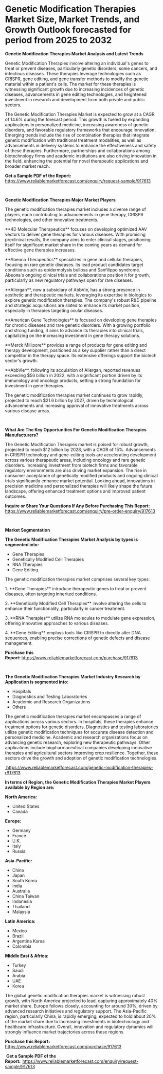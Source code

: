 <p><h1>Genetic Modification Therapies Market Size, Market Trends, and Growth Outlook forecasted for period from 2025 to 2032</h1></p><p><strong>Genetic Modification Therapies Market Analysis and Latest Trends</strong></p>
<p><p>Genetic Modification Therapies involve altering an individual's genes to treat or prevent diseases, particularly genetic disorders, some cancers, and infectious diseases. These therapies leverage technologies such as CRISPR, gene editing, and gene transfer methods to modify the genetic material within a patient's cells. The market for these therapies is witnessing significant growth due to increasing incidences of genetic diseases, advancements in gene editing technologies, and heightened investment in research and development from both private and public sectors.</p><p>The Genetic Modification Therapies Market is expected to grow at a CAGR of 14.6% during the forecast period. This growth is fueled by expanding applications in personalized medicine, increasing awareness of genetic disorders, and favorable regulatory frameworks that encourage innovation. Emerging trends include the rise of combination therapies that integrate genetic modification with traditional treatment modalities, as well as advancements in delivery systems to enhance the effectiveness and safety of these therapies. Furthermore, partnerships and collaborations among biotechnology firms and academic institutions are also driving innovation in the field, enhancing the potential for novel therapeutic applications and broader market reach.</p></p>
<p><strong>Get a Sample PDF of the Report:&nbsp;</strong> <a href="https://www.reliablemarketforecast.com/enquiry/request-sample/917613?utm_campaign=3189&utm_medium=2&utm_source=Github&utm_content=ia&utm_term=18042025&utm_id=genetic-modification-therapies">https://www.reliablemarketforecast.com/enquiry/request-sample/917613</a></p>
<p>&nbsp;</p>
<p><strong>Genetic Modification Therapies Major Market Players</strong></p>
<p><p>The genetic modification therapies market includes a diverse range of players, each contributing to advancements in gene therapy, CRISPR technologies, and other innovative treatments.</p><p>**4D Molecular Therapeutics** focuses on developing optimized AAV vectors to deliver gene therapies for various diseases. With promising preclinical results, the company aims to enter clinical stages, positioning itself for significant market share in the coming years as demand for effective gene therapies increases.</p><p>**Abeona Therapeutics** specializes in gene and cellular therapies, focusing on rare genetic diseases. Its lead product candidates target conditions such as epidermolysis bullosa and Sanfilippo syndrome. Abeona's ongoing clinical trials and collaborations position it for growth, particularly as new regulatory pathways open for rare diseases.</p><p>**Allergan**, now a subsidiary of AbbVie, has a strong presence in aesthetic and therapeutic markets, leveraging its expertise in biologics to explore genetic modification therapies. The company's robust R&D pipeline and strategic acquisitions are slated to enhance its market position, especially in therapies targeting ocular diseases.</p><p>**American Gene Technologies** is focused on developing gene therapies for chronic diseases and rare genetic disorders. With a growing portfolio and strong funding, it aims to advance its therapies into clinical trials, capitalizing on the increasing investment in gene therapy solutions.</p><p>**Merck Millipore** provides a range of products for gene editing and therapy development, positioned as a key supplier rather than a direct competitor in the therapy space. Its extensive offerings support the biotech sector's growth.</p><p>**AbbVie**, following its acquisition of Allergan, reported revenues exceeding $56 billion in 2022, with a significant portion driven by its immunology and oncology products, setting a strong foundation for investment in gene therapies.</p><p>The genetic modification therapies market continues to grow rapidly, projected to reach $21.6 billion by 2027, driven by technological advancements and increasing approval of innovative treatments across various disease areas.</p></p>
<p>&nbsp;</p>
<p><strong>What Are The Key Opportunities For Genetic Modification Therapies Manufacturers?</strong></p>
<p><p>The Genetic Modification Therapies market is poised for robust growth, projected to reach $12 billion by 2028, with a CAGR of 15%. Advancements in CRISPR technology and gene-editing tools are accelerating development across various therapeutic areas, including oncology and rare genetic disorders. Increasing investment from biotech firms and favorable regulatory environments are also driving market expansion. The rise in consumer acceptance of genetically modified products and ongoing clinical trials significantly enhance market potential. Looking ahead, innovations in precision medicine and personalized therapies will likely shape the future landscape, offering enhanced treatment options and improved patient outcomes.</p></p>
<p><strong>Inquire or Share Your Questions If Any Before Purchasing This Report:</strong> <a href="https://www.reliablemarketforecast.com/enquiry/pre-order-enquiry/917613?utm_campaign=3189&utm_medium=2&utm_source=Github&utm_content=ia&utm_term=18042025&utm_id=genetic-modification-therapies">https://www.reliablemarketforecast.com/enquiry/pre-order-enquiry/917613</a></p>
<p>&nbsp;</p>
<p><strong>Market Segmentation</strong></p>
<p><strong>The Genetic Modification Therapies Market Analysis by types is segmented into:</strong></p>
<p><ul><li>Gene Therapies</li><li>Genetically Modified Cell Therapies</li><li>RNA Therapies</li><li>Gene Editing</li></ul></p>
<p><p>The genetic modification therapies market comprises several key types: </p><p>1. **Gene Therapies** introduce therapeutic genes to treat or prevent diseases, often targeting inherited conditions.</p><p>2. **Genetically Modified Cell Therapies** involve altering the cells to enhance their functionality, particularly in cancer treatment.</p><p>3. **RNA Therapies** utilize RNA molecules to modulate gene expression, offering innovative approaches to various diseases.</p><p>4. **Gene Editing** employs tools like CRISPR to directly alter DNA sequences, enabling precise corrections of genetic defects and disease management.</p></p>
<p><strong>Purchase this Report:&nbsp;</strong><a href="https://www.reliablemarketforecast.com/purchase/917613?utm_campaign=3189&utm_medium=2&utm_source=Github&utm_content=ia&utm_term=18042025&utm_id=genetic-modification-therapies">https://www.reliablemarketforecast.com/purchase/917613</a></p>
<p>&nbsp;</p>
<p><strong>The Genetic Modification Therapies Market Industry Research by Application is segmented into:</strong></p>
<p><ul><li>Hospitals</li><li>Diagnostics and Testing Laboratories</li><li>Academic and Research Organizations</li><li>Others</li></ul></p>
<p><p>The genetic modification therapies market encompasses a range of applications across various sectors. In hospitals, these therapies enhance treatment options for genetic disorders. Diagnostics and testing laboratories utilize genetic modification techniques for accurate disease detection and personalized medicine. Academic and research organizations focus on advancing genetic research, exploring new therapeutic pathways. Other applications include biopharmaceutical companies developing innovative therapies and agricultural sectors improving crop resilience. Together, these sectors drive the growth and adoption of genetic modification technologies.</p></p>
<p><a href="https://www.reliablemarketforecast.com/genetic-modification-therapies-r917613?utm_campaign=3189&utm_medium=2&utm_source=Github&utm_content=ia&utm_term=18042025&utm_id=genetic-modification-therapies">&nbsp;https://www.reliablemarketforecast.com/genetic-modification-therapies-r917613</a></p>
<p><strong>In terms of Region, the Genetic Modification Therapies Market Players available by Region are:</strong></p>
<p>
    <p> <strong> North America: </strong>
        <ul>
            <li>United States</li>
            <li>Canada</li>
        </ul>
        </p> 
    <p> <strong> Europe: </strong>
        <ul>
            <li>Germany</li>
            <li>France</li>
            <li>U.K.</li>
            <li>Italy</li>
            <li>Russia</li>
        </ul>
        </p> 
    <p> <strong> Asia-Pacific: </strong>
        <ul>
            <li>China</li>
            <li>Japan</li>
            <li>South Korea</li>
            <li>India</li>
            <li>Australia</li>
            <li>China Taiwan</li>
            <li>Indonesia</li>
            <li>Thailand</li>
            <li>Malaysia</li>
        </ul>
        </p> 
    <p> <strong> Latin America: </strong>
        <ul>
            <li>Mexico</li>
            <li>Brazil</li>
            <li>Argentina Korea</li>
            <li>Colombia</li>
        </ul>
        </p> 
    <p> <strong> Middle East & Africa: </strong>
        <ul>
            <li>Turkey</li>
            <li>Saudi</li>
            <li>Arabia</li>
            <li>UAE</li>
            <li>Korea</li>
        </ul>
    </p>
    </p>
<p><p>The global genetic modification therapies market is witnessing robust growth, with North America projected to lead, capturing approximately 40% market share. Europe follows closely, accounting for around 30%, driven by advanced research initiatives and regulatory support. The Asia-Pacific region, particularly China, is rapidly emerging, expected to hold about 20% of the market share due to increasing investments in biotechnology and healthcare infrastructure. Overall, innovation and regulatory dynamics will strongly influence market trajectories across these regions.</p></p>
<p><strong>Purchase this Report: </strong><a href="https://www.reliablemarketforecast.com/purchase/917613?utm_campaign=3189&utm_medium=2&utm_source=Github&utm_content=ia&utm_term=18042025&utm_id=genetic-modification-therapies">https://www.reliablemarketforecast.com/purchase/917613</a></p>
<p>&nbsp;<strong>Get a Sample PDF of the Report:&nbsp;&nbsp;</strong><a href="https://www.reliablemarketforecast.com/enquiry/request-sample/917613?utm_campaign=3189&utm_medium=2&utm_source=Github&utm_content=ia&utm_term=18042025&utm_id=genetic-modification-therapies">https://www.reliablemarketforecast.com/enquiry/request-sample/917613</a></p>
<p><strong></strong></p>
<p><p></p><p></p><p></p></p>